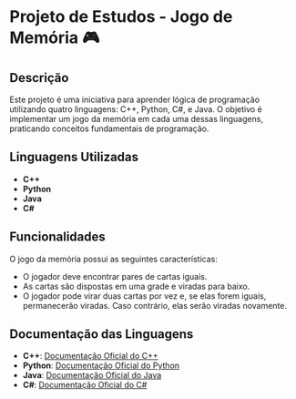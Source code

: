 # Projeto de Estudos - Jogo de Memória 🎮

## Descrição
Este projeto é uma iniciativa para aprender lógica de programação utilizando quatro linguagens: C++, Python, C#, e Java. O objetivo é implementar um jogo da memória em cada uma dessas linguagens, praticando conceitos fundamentais de programação.

## Linguagens Utilizadas
- **C++**
- **Python**
- **Java**
- **C#**

## Funcionalidades
O jogo da memória possui as seguintes características:
- O jogador deve encontrar pares de cartas iguais.
- As cartas são dispostas em uma grade e viradas para baixo.
- O jogador pode virar duas cartas por vez e, se elas forem iguais, permanecerão viradas. Caso contrário, elas serão viradas novamente.

## Documentação das Linguagens
- **C++**: [Documentação Oficial do C++](https://en.cppreference.com/w/)
- **Python**: [Documentação Oficial do Python](https://docs.python.org/3/)
- **Java**: [Documentação Oficial do Java](https://docs.oracle.com/javase/8/docs/api/)
- **C#**: [Documentação Oficial do C#](https://docs.microsoft.com/dotnet/csharp/)
